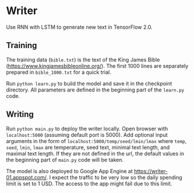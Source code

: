 # Writer

Use RNN with LSTM to generate new text in TensorFlow 2.0.

## Training

The training data (`bible.txt`) is the text of the King James Bible (https://www.kingjamesbibleonline.org/). The first 1000 lines are separately prepared in `bible_1000.txt` for a quick trial.

Run `python learn.py` to build the model and save it in the checkpoint directory. All parameters are defined in the beginning part of the `learn.py` code.

## Writing

Run `python main.py` to deploy the writer locally. Open browser with `localhost:5000` (assuming default port is 5000). Add optional input arguments in the form of `localhost:5000/temp/seed/lmin/lmax` where `temp`, `seed`, `lmin`, `lmax` are temperature, seed text, minimal text length, and maximal text length. If they are not defined in the url, the default values in the beginning part of `main.py` code will be taken.

The model is also deployed to Google App Engine at https://writer-01.appspot.com/. I expect the traffic to be very low so the daily spending limit is set to 1 USD. The access to the app might fail due to this limit.
